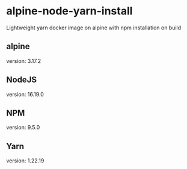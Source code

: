# alpine-node-yarn-install
Lightweight yarn docker image on alpine with npm installation on build

## alpine
version: 3.17.2

## NodeJS
version: 16.19.0

## NPM
version: 9.5.0

## Yarn
version: 1.22.19
